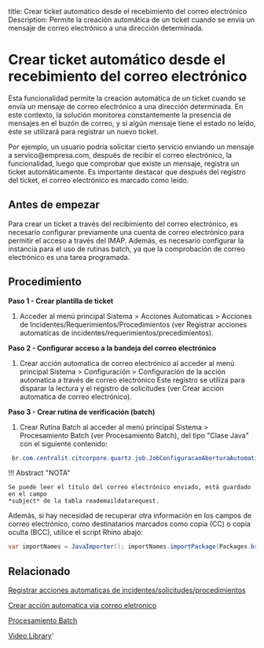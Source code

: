 title: Crear ticket automático desde el recebimiento del correo electrónico
Description: Permite la creación automática de un ticket cuando se envía un mensaje de correo electrónico a una dirección determinada.

# Crear ticket automático desde el recebimiento del correo electrónico

Esta funcionalidad permite la creación automática de un ticket cuando se envía
un mensaje de correo electrónico a una dirección determinada. En este contexto,
la solución monitorea constantemente la presencia de mensajes en el buzón de
correo, y si algún mensaje tiene el estado no leído, éste se utilizará para
registrar un nuevo ticket.

Por ejemplo, un usuario podría solicitar cierto servicio enviando un mensaje a
servico\@empresa.com, después de recibir el correo electrónico, la
funcionalidad, luego que comprobar que existe un mensaje, registra un ticket
automáticamente. Es importante destacar que después del registro del ticket, el
correo electrónico es marcado como leído.

## Antes de empezar

Para crear un ticket a través del recibimiento del correo electrónico, es
necesario configurar previamente una cuenta de correo electrónico para permitir
el acceso a través del IMAP. Además, es necesario configurar la instancia para 
el uso de rutinas batch, ya que la comprobación de correo electrónico es una 
tarea programada.

Procedimiento
-----------------

**Paso 1 - Crear plantilla de ticket**

1.  Acceder al menú principal Sistema \> Acciones Automaticas \> Acciones de
    Incidentes/Requerimientos/Procedimientos (ver Registrar acciones
    automaticas de incidentes/requerimientos/precedimientos).

**Paso 2 - Configurar acceso a la bandeja del correo electrónico**

1.  Crear acción automatica de correo electrónico al acceder al menú principal
    Sistema \> Configuración \> Configuración de la acción automatica a través
    de correo electrónico Este registro se utiliza para disparar la lectura y 
    el registro de solicitudes (ver Crear acción automatica de correo electrónico).

**Paso 3 - Crear rutina de verificación (batch)** 

1.  Crear Rutina Batch al acceder al menú principal Sistema \> Procesamiento
    Batch (ver Procesamiento Batch), del tipo "Clase Java" con el siguiente
    contenido:
    
```java
 br.com.centralit.citcorpore.quartz.job.JobConfiguracaoAberturaAutomaticaViaEmail
```    


!!! Abstract "NOTA"

    Se puede leer el título del correo electrónico enviado, está guardado en el campo 
    *subject* de la tabla reademaildatarequest.

Además, si hay necesidad de recuperar otra información en los campos de correo electrónico, 
como destinatarios marcados como copia (CC) o copia oculta (BCC), utilice el script Rhino abajo:

```java
var importNames = JavaImporter(); importNames.importPackage(Packages.br.com.citframework.util); var print = java.lang.System.out; var readEmailDataDTO = serviceRequest.getReadEmailDataDTO(); if (readEmailDataDTO!=null){ print.println("Dados do E-mail de Origem: "); print.println("From: "); print.println(readEmailDataDTO.getMessageFrom()); print.println("To: "); print.println(readEmailDataDTO.getMessageTo()); print.println("CC (Carbon Copy): "); print.println(readEmailDataDTO.getMessageCC()); }
```

Relacionado
-------

[Registrar acciones automaticas de incidentes/solicitudes/procedimientos](/es-es/citsmart-platform-9/additional-features/automation-of-operation/configuration/register-automatic-actions-incident-request-procedure.html)

[Crear acción automatica via correo eletronico](/es-es/citsmart-platform-9/platform-administration/configuring-automatic-actions/email-create-automatic-action-via-email.html)

[Procesamiento Batch](/es-es/citsmart-platform-9/platform-administration/configuring-automatic-actions/batch-batch-processing.html)


<i class='fa fa-youtube-play  fa-2x' style='color:#97ce17;vertical-align: middle;'> </i> [Video Library](https://www.youtube.com/playlist?list=PLB5qK2uzf2ROl8PJLi-kszYhGzr17uvz-)'


<!-- !!! tip "About"

    <b>Product/Version:</b> CITSmart | 8.00 &nbsp;&nbsp;
    <b>Updated:</b>01/25/2019 – Anna Martins
    
[1]:/es-es/citsmart-platform-9/processes/tickets/images/rotina-verificar-email.docx
  
[2]:/es-es/citsmart-platform-9/processes/tickets/images/script-rhino-email.rtf
